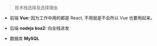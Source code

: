 > 技术栈选择及选择理由

- 前端
  **Vue:** 因为工作中用的都是 React, 不用就是不会所以 Vue 也要用起来。

- 后端
  **nodejs koa2:** 向全栈进发

- 数据库
  **MySQL**
